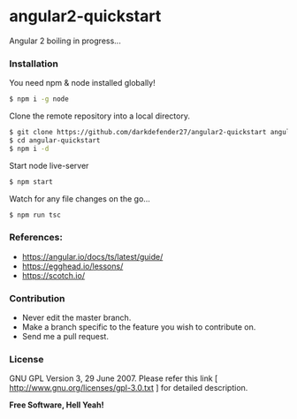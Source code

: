 # angular2-quickstart
Angular 2 boiling in progress...

### Installation

You need npm & node installed globally!

```sh
$ npm i -g node
```
Clone the remote repository into a local directory.

```sh
$ git clone https://github.com/darkdefender27/angular2-quickstart angular-quickstart
$ cd angular-quickstart
$ npm i -d
```

Start node live-server

```sh
$ npm start
```

Watch for any file changes on the go...

```sh
$ npm run tsc
```

### References:

* https://angular.io/docs/ts/latest/guide/
* https://egghead.io/lessons/
* https://scotch.io/


### Contribution

* Never edit the master branch.
* Make a branch specific to the feature you wish to contribute on.
* Send me a pull request.


### License

GNU GPL Version 3, 29 June 2007.
Please refer this link [ http://www.gnu.org/licenses/gpl-3.0.txt ]
for detailed description.



**Free Software, Hell Yeah!**